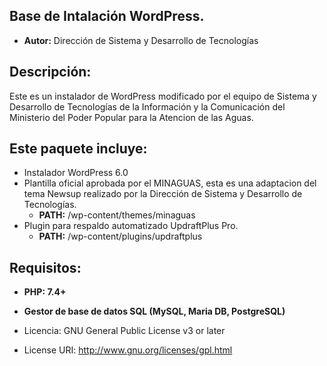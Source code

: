 ## Base de Intalación WordPress.
- **Autor:** Dirección de Sistema y Desarrollo de Tecnologías

## Descripción: 
Este es un instalador de WordPress modificado por el equipo de Sistema y Desarrollo de Tecnologías de la Información y la Comunicación  del Ministerio del Poder Popular para la Atencion de las Aguas.

## Este paquete incluye:
- Instalador WordPress 6.0
- Plantilla oficial aprobada por el MINAGUAS, esta es una adaptacion del tema Newsup realizado por la Dirección de Sistema y Desarrollo de Tecnologías.
    - **PATH:** /wp-content/themes/minaguas
- Plugin para respaldo automatizado UpdraftPlus Pro.
    - **PATH:** /wp-content/plugins/updraftplus

## Requisitos:
- **PHP: 7.4+**
- **Gestor de base de datos SQL (MySQL, Maria DB, PostgreSQL)**

- Licencia: GNU General Public License v3 or later
- License URI: http://www.gnu.org/licenses/gpl.html